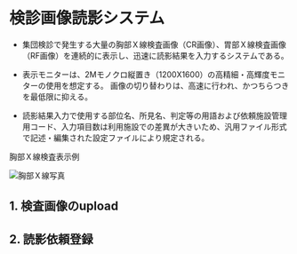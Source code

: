 # 検診画像読影システム

- 集団検診で発生する大量の胸部Ｘ線検査画像（CR画像）、胃部Ｘ線検査画像（RF画像）を連続的に表示し、迅速に読影結果を入力するシステムである。

- 表示モニターは、2Mモノクロ縦置き（1200X1600）の高精細・高輝度モニターの使用を想定する。
画像の切り替わりは、高速に行われ、かつちらつきを最低限に抑える。

- 読影結果入力で使用する部位名、所見名、判定等の用語および依頼施設管理用コード、入力項目数は利用施設での差異が大きいため、汎用ファイル形式で記述・編集された設定ファイルにより規定される。

胸部Ｘ線検査表示例

![胸部Ｘ線写真](/Users/takayoshi.n/Desktop/健診読影システム仕様/image/image_0.1.png "胸部Ｘ線画像表示例")

## 1. 検査画像のupload

## 2. 読影依頼登録
